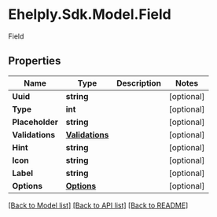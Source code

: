 # Ehelply.Sdk.Model.Field
Field

## Properties

Name | Type | Description | Notes
------------ | ------------- | ------------- | -------------
**Uuid** | **string** |  | [optional] 
**Type** | **int** |  | [optional] 
**Placeholder** | **string** |  | [optional] 
**Validations** | [**Validations**](Validations.md) |  | [optional] 
**Hint** | **string** |  | [optional] 
**Icon** | **string** |  | [optional] 
**Label** | **string** |  | [optional] 
**Options** | [**Options**](Options.md) |  | [optional] 

[[Back to Model list]](../README.md#documentation-for-models) [[Back to API list]](../README.md#documentation-for-api-endpoints) [[Back to README]](../README.md)

